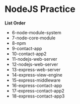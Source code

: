 # NodeJS Practice

**List Order**

- 6-node-module-system
- 7-node-core-module
- 8-npm
- 9-contact-app
- 10-contact-app2
- 11-nodejs-web-server
- 12-nodejs-web-server
- 13-express-web-server
- 14-express-view-engine
- 15-express-middleware
- 16-express-contact-app
- 17-express-contact-app2
- 18-express-contact-app3
